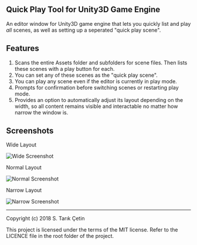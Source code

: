 Quick Play Tool for Unity3D Game Engine
---

An editor window for Unity3D game engine that lets you quickly list and play *all* scenes, as well as setting up a seperated "quick play scene".

Features
---

1. Scans the entire Assets folder and subfolders for scene files. Then lists these scenes with a play button for each.
2. You can set any of these scenes as the "quick play scene".
3. You can play any scene even if the editor is currently in play mode.
4. Prompts for confirmation before switching scenes or restarting play mode.
5. Provides an option to automatically adjust its layout depending on the width, so all content remains visible and interactable no matter how narrow the window is.

Screenshots
---

Wide Layout

![Wide Screenshot](https://raw.githubusercontent.com/starikcetin/Quick-Play-Tool/master/screenshots/Wide.PNG)


Normal Layout

![Normal Screenshot](https://raw.githubusercontent.com/starikcetin/Quick-Play-Tool/master/screenshots/Normal.PNG)


Narrow Layout

![Narrow Screenshot](https://raw.githubusercontent.com/starikcetin/Quick-Play-Tool/master/screenshots/Narrow.PNG)

----

Copyright (c) 2018 S. Tarık Çetin

This project is licensed under the terms of the MIT license. Refer to the LICENCE file in the root folder of the project.
